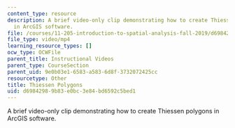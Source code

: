 ```yaml
---
content_type: resource
description: A brief video-only clip demonstrating how to create Thiessen polygons
  in ArcGIS software.
file: /courses/11-205-introduction-to-spatial-analysis-fall-2019/d69842989b83e0bc3e84bd6592c5bed1_MIT11_205F19_thiessen_polygons.mp4
file_type: video/mp4
learning_resource_types: []
ocw_type: OCWFile
parent_title: Instructional Videos
parent_type: CourseSection
parent_uid: 9e0b03e1-6583-a583-6d8f-3732072425cc
resourcetype: Other
title: Thiessen Polygons
uid: d6984298-9b83-e0bc-3e84-bd6592c5bed1
---
```

A brief video-only clip demonstrating how to create Thiessen polygons in ArcGIS software.

